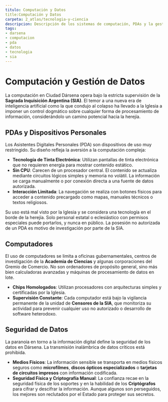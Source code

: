 ```yaml
---
titulo: Computación y Datos
title:Computación y Datos
carpeta: 2_atlas/tecnologia-y-ciencia
descripcion: Descripción de los sistemas de computación, PDAs y la gestión de la seguridad de datos en Ciudad Dársena.
tags:
- darsena
- computacion
- pda
- datos
- tecnologia
- sia
---
```


# Computación y Gestión de Datos

La computación en Ciudad Dársena opera bajo la estricta supervisión de la **Sagrada Inquisición Argentina (SIA)**. El temor a una nueva era de inteligencia artificial como la que condujo al colapso ha llevado a la Iglesia a imponer un control dogmático sobre cualquier forma de procesamiento de información, considerándolo un camino potencial hacia la herejía.

## PDAs y Dispositivos Personales

Los Asistentes Digitales Personales (PDA) son dispositivos de uso muy restringido. Su diseño refleja la aversión a la computación compleja:

-   **Tecnología de Tinta Electrónica**: Utilizan pantallas de tinta electrónica que no requieren energía para mostrar contenido estático.
-   **Sin CPU**: Carecen de un procesador central. El contenido se actualiza mediante circuitos lógicos simples y memoria no volátil. La información se carga manualmente o por conexión directa a una fuente de datos autorizada.
-   **Interacción Limitada**: La navegación se realiza con botones físicos para acceder a contenido precargado como mapas, manuales técnicos o textos religiosos.

Su uso está mal visto por la Iglesia y se considera una tecnología en el borde de la herejía. Solo personal estatal o eclesiástico con permisos especiales puede portarlos, y nunca en público. La posesión no autorizada de un PDA es motivo de investigación por parte de la SIA.

## Computadores

El uso de computadores se limita a oficinas gubernamentales, centros de investigación de la **Academia de Ciencias** y algunas corporaciones del Gremio de Comercio. No son ordenadores de propósito general, sino más bien calculadoras avanzadas y máquinas de procesamiento de datos en lote.

-   **Chips Homologados**: Utilizan procesadores con arquitecturas simples y certificadas por la Iglesia.
-   **Supervisión Constante**: Cada computador está bajo la vigilancia permanente de la unidad de **Censores de la SIA**, que monitoriza su actividad para prevenir cualquier uso no autorizado o desarrollo de software heterodoxo.

## Seguridad de Datos

La paranoia en torno a la información digital define la seguridad de los datos en Dársena. La transmisión inalámbrica de datos críticos está prohibida.

-   **Medios Físicos**: La información sensible se transporta en medios físicos seguros como **microfilmes**, **discos ópticos especializados** o **tarjetas de circuitos impresos** con información codificada.
-   **Seguridad Física y Criptografía Manual**: La confianza recae en la seguridad física de los soportes y en la habilidad de los **Criptógrafos** para cifrar y descifrar la información. Aunque algunos son perseguidos, los mejores son reclutados por el Estado para proteger sus secretos.

